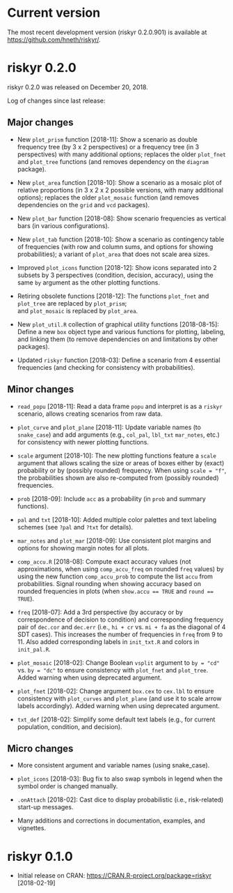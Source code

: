 
# Current version

The most recent development version (riskyr 0.2.0.901) is available at <https://github.com/hneth/riskyr/>. 

# riskyr 0.2.0

riskyr 0.2.0 was released on December 20, 2018.

Log of changes since last release: 

## Major changes

- New `plot_prism` function [2018-11]: 
Show a scenario as double frequency tree (by 3 x 2 perspectives) or a frequency tree (in 3 perspectives) with many additional options; replaces the older `plot_fnet` and `plot_tree` functions (and removes dependency on the `diagram` package).

- New `plot_area` function [2018-10]: 
Show a scenario as a mosaic plot of relative proportions (in 3 x 2 x 2 possible versions, with many additional options); 
replaces the older `plot_mosaic` function (and removes dependencies on the `grid` and `vcd` packages).

- New `plot_bar` function [2018-08]: 
Show scenario frequencies as vertical bars (in various configurations). 

- New `plot_tab` function [2018-10]: 
Show a scenario as contingency table of frequencies (with row and column sums, and options for showing probabilities); 
a variant of `plot_area` that does not scale area sizes. 

- Improved `plot_icons` function [2018-12]: 
Show icons separated into 2 subsets by 3 perspectives (condition, decision, accuracy), using the same `by` argument as the other plotting functions.

- Retiring obsolete functions [2018-12]:
The functions `plot_fnet` and `plot_tree` are replaced by `plot_prism`;  
and `plot_mosaic` is replaced by `plot_area`.  

- New `plot_util.R` collection of graphical utility functions [2018-08-15]: 
Define a new `box` object type and various functions for plotting, labeling, and linking them 
(to remove dependencies on and limitations by other packages).

- Updated `riskyr` function [2018-03]: 
Define a scenario from 4 essential frequencies (and checking for consistency with probabilities). 

## Minor changes

- `read_popu` [2018-11]: 
Read a data frame `popu` and interpret is as a `riskyr` scenario, allows creating scenarios from raw data. 

- `plot_curve` and `plot_plane` [2018-11]:
Update variable names (to `snake_case`) and add arguments (e.g., `col_pal`, `lbl_txt` `mar_notes`, etc.) for consistency with newer plotting functions. 

- `scale` argument [2018-10]: 
The new plotting functions feature a `scale` argument that allows scaling the size or areas of boxes either by (exact) probability or by (possibly rounded) frequency. When using `scale = "f"`, the probabilities shown are also re-computed from (possibly rounded) frequencies. 

- `prob` [2018-09]: 
Include `acc` as a probability (in `prob` and summary functions). 

- `pal` and `txt` [2018-10]: 
Added multiple color palettes and text labeling schemes (see `?pal` and `?txt` for details). 

- `mar_notes` and `plot_mar` [2018-09]: 
Use consistent plot margins and options for showing margin notes for all plots.

- `comp_accu.R` [2018-08]: 
Compute exact accuracy values (not approximations, when using `comp_accu_freq` on rounded `freq` values) by using the new function `comp_accu_prob` to compute the list `accu` from probabilities. Signal rounding when showing accuracy based on rounded frequencies in plots (when `show.accu == TRUE` and `round == TRUE`). 

- `freq` [2018-07]: 
Add a 3rd perspective (by accuracy or by correspondence of decision to condition) and corresponding frequency pair of `dec.cor` and `dec.err` (i.e., `hi + cr` vs. `mi + fa` as the diagonal of 4 SDT cases). This increases the number of frequencies in `freq` from 9 to 11. Also added corresponding labels in `init_txt.R` and colors in `init_pal.R`. 

- `plot_mosaic` [2018-02]: 
Change Boolean `vsplit` argument to `by = "cd"` vs. `by = "dc"` to ensure consistency with `plot_fnet` and `plot_tree`. Added warning when using deprecated argument. 

- `plot_fnet` [2018-02]: 
Change argument `box.cex` to `cex.lbl` to ensure consistency with `plot_curves` and `plot_plane` (and use it to scale arrow labels accordingly). Added warning when using deprecated argument.

- `txt_def` [2018-02]: 
Simplify some default text labels (e.g., for current population, condition, and decision). 


## Micro changes

- More consistent argument and variable names (using snake_case).

- `plot_icons` [2018-03]: 
Bug fix to also swap symbols in legend when the symbol order is changed manually.

- `.onAttach` [2018-02]: 
Cast dice to display probabilistic (i.e., risk-related) start-up messages. 

- Many additions and corrections in documentation, examples, and vignettes. 


# riskyr 0.1.0

- Initial release on CRAN: <https://CRAN.R-project.org/package=riskyr> [2018-02-19] 
